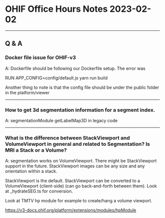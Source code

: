 # OHIF Office Hours Notes 2023-02-02

---

## Q & A

### Docker file issue for OHIF-v3

A: Dockerfile should be following our Dockerfile setup. The error was

RUN APP_CONFIG=config/default.js yarn run build

Another thing to note is that the config file should be under the public folder in the platform/viewer

---

### How to get 3d segmentation information for a segment index.

A: segmentationModule getLabelMap3D in legacy code

---

### What is the difference between StackViewport and VolumeViewport in general and related to Segmentation? Is MRI a Stack or a Volume?

A: segmentation works on VolumeViewport. There might be StackViewport support in the future.
StackViewport images can be any size and any orientation within a stack.

StackViewport is the default. StackViewport can be converted to a VolumeViewport (client-side) (can go back-and-forth between them). Look at \_hydrateSEG.ts for conversion.

Look at TMTV hp module for example to create/hang a volume viewport.

https://v3-docs.ohif.org/platform/extensions/modules/hpModule

